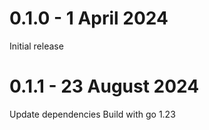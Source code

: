 # 0.1.0 - 1 April 2024
Initial release
# 0.1.1 - 23 August 2024
Update dependencies
Build with go 1.23